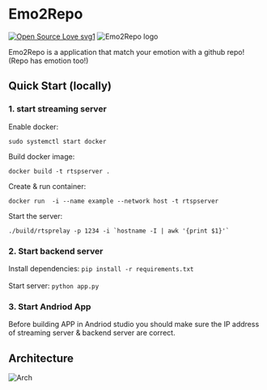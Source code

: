 # Emo2Repo
[![Open Source Love svg1](https://badges.frapsoft.com/os/v1/open-source.svg?v=103)](https://github.com/ellerbrock/open-source-badges/)
![Emo2Repo logo](https://i.imgur.com/ypC3rVf.png)

Emo2Repo is a application that match your emotion with a github repo! (Repo has emotion too!)


## Quick Start (locally)

### 1. start streaming server

Enable docker:
```
sudo systemctl start docker
```

Build docker image:
```
docker build -t rtspserver .
```
Create & run container:
```
docker run  -i --name example --network host -t rtspserver
```
Start the server:
```
./build/rtsprelay -p 1234 -i `hostname -I | awk '{print $1}'`
```
### 2. Start backend server

Install dependencies:
`pip install -r requirements.txt`
<br>
<br>
Start server:
```python app.py```

### 3. Start Andriod App 
Before building APP in Andriod studio you should make sure the IP address of streaming server & backend server are correct.

## Architecture

![Arch](https://i.imgur.com/qOrh7yD.png)

